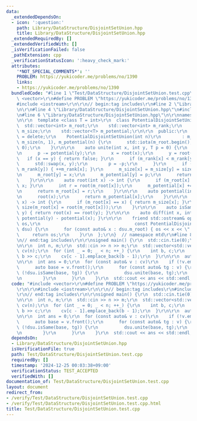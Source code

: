 ```yaml
---
data:
  _extendedDependsOn:
  - icon: ':question:'
    path: Library/DataStructure/DisjointSetUnion.hpp
    title: Library/DataStructure/DisjointSetUnion.hpp
  _extendedRequiredBy: []
  _extendedVerifiedWith: []
  _isVerificationFailed: false
  _pathExtension: cpp
  _verificationStatusIcon: ':heavy_check_mark:'
  attributes:
    '*NOT_SPECIAL_COMMENTS*': ''
    PROBLEM: https://yukicoder.me/problems/no/1390
    links:
    - https://yukicoder.me/problems/no/1390
  bundledCode: "#line 1 \"Test/DataStructure/DisjointSetUnion.test.cpp\"\n#include\
    \ <vector>\r\n#define PROBLEM \"https://yukicoder.me/problems/no/1390\"\r\n\r\n\
    #include <iostream>\r\n\r\n// begin:tag includes\r\n#line 2 \"Library/DataStructure/DisjointSetUnion.hpp\"\
    \n\r\n#line 4 \"Library/DataStructure/DisjointSetUnion.hpp\"\n#include <numeric>\r\
    \n#line 6 \"Library/DataStructure/DisjointSetUnion.hpp\"\n\r\nnamespace mtd {\r\
    \n\r\n  template <class T = int>\r\n  class PotentialDisjointSetUnion {\r\n  \
    \  std::vector<int> m_root;\r\n    std::vector<int> m_rank;\r\n    std::vector<int>\
    \ m_size;\r\n    std::vector<T> m_potential;\r\n\r\n  public:\r\n    PotentialDisjointSetUnion()\
    \ = delete;\r\n    PotentialDisjointSetUnion(int n)\r\n        : m_root(n), m_rank(n),\
    \ m_size(n, 1), m_potential(n) {\r\n      std::iota(m_root.begin(), m_root.end(),\
    \ 0);\r\n    }\r\n\r\n    auto unite(int x, int y, T p = 0) {\r\n      p += potential(x);\r\
    \n      p -= potential(y);\r\n      x = root(x);\r\n      y = root(y);\r\n   \
    \   if (x == y) { return false; }\r\n      if (m_rank[x] < m_rank[y]) {\r\n  \
    \      std::swap(x, y);\r\n        p = -p;\r\n      }\r\n      if (m_rank[x] ==\
    \ m_rank[y]) { ++m_rank[x]; }\r\n      m_size[x] = m_size[y] = size(x) + size(y);\r\
    \n      m_root[y] = x;\r\n      m_potential[y] = p;\r\n      return true;\r\n\
    \    }\r\n\r\n    auto root(int x) -> int {\r\n      if (m_root[x] == x) { return\
    \ x; }\r\n      int r = root(m_root[x]);\r\n      m_potential[x] += m_potential[m_root[x]];\r\
    \n      return m_root[x] = r;\r\n    }\r\n\r\n    auto potential(int x) -> T {\r\
    \n      root(x);\r\n      return m_potential[x];\r\n    }\r\n\r\n    auto size(int\
    \ x) -> int {\r\n      if (m_root[x] == x) { return m_size[x]; }\r\n      return\
    \ size(m_root[x] = root(m_root[x]));\r\n    }\r\n\r\n    auto isSame(int x, int\
    \ y) { return root(x) == root(y); }\r\n\r\n    auto diff(int x, int y) { return\
    \ potential(y) - potential(x); }\r\n\r\n    friend std::ostream& operator<<(std::ostream&\
    \ os,\r\n                                    const PotentialDisjointSetUnion&\
    \ dsu) {\r\n      for (const auto& x : dsu.m_root) { os << x << \" \"; }\r\n \
    \     return os;\r\n    }\r\n  };\r\n}  // namespace mtd\r\n#line 8 \"Test/DataStructure/DisjointSetUnion.test.cpp\"\
    \n// end:tag includes\r\n\r\nsigned main() {\r\n  std::cin.tie(0);\r\n  std::ios::sync_with_stdio(0);\r\
    \n\r\n  int n, m;\r\n  std::cin >> n >> m;\r\n  std::vector<std::vector<int>>\
    \ cv(n);\r\n  for (int _ = 0; _ < n; ++_) {\r\n    int b, c;\r\n    std::cin >>\
    \ b >> c;\r\n    cv[c - 1].emplace_back(b - 1);\r\n  }\r\n\r\n  auto dsu = mtd::PotentialDisjointSetUnion(m);\r\
    \n\r\n  int ans = 0;\r\n  for (const auto& v : cv)\r\n    if (!v.empty()) {\r\n\
    \      auto base = v.front();\r\n      for (const auto& tg : v) {\r\n        if\
    \ (!dsu.isSame(base, tg)) {\r\n          dsu.unite(base, tg);\r\n          ++ans;\r\
    \n        }\r\n      }\r\n    }\r\n  std::cout << ans << std::endl;\r\n}\r\n"
  code: "#include <vector>\r\n#define PROBLEM \"https://yukicoder.me/problems/no/1390\"\
    \r\n\r\n#include <iostream>\r\n\r\n// begin:tag includes\r\n#include \"./../../Library/DataStructure/DisjointSetUnion.hpp\"\
    \r\n// end:tag includes\r\n\r\nsigned main() {\r\n  std::cin.tie(0);\r\n  std::ios::sync_with_stdio(0);\r\
    \n\r\n  int n, m;\r\n  std::cin >> n >> m;\r\n  std::vector<std::vector<int>>\
    \ cv(n);\r\n  for (int _ = 0; _ < n; ++_) {\r\n    int b, c;\r\n    std::cin >>\
    \ b >> c;\r\n    cv[c - 1].emplace_back(b - 1);\r\n  }\r\n\r\n  auto dsu = mtd::PotentialDisjointSetUnion(m);\r\
    \n\r\n  int ans = 0;\r\n  for (const auto& v : cv)\r\n    if (!v.empty()) {\r\n\
    \      auto base = v.front();\r\n      for (const auto& tg : v) {\r\n        if\
    \ (!dsu.isSame(base, tg)) {\r\n          dsu.unite(base, tg);\r\n          ++ans;\r\
    \n        }\r\n      }\r\n    }\r\n  std::cout << ans << std::endl;\r\n}\r\n"
  dependsOn:
  - Library/DataStructure/DisjointSetUnion.hpp
  isVerificationFile: true
  path: Test/DataStructure/DisjointSetUnion.test.cpp
  requiredBy: []
  timestamp: '2024-12-25 00:03:38+09:00'
  verificationStatus: TEST_ACCEPTED
  verifiedWith: []
documentation_of: Test/DataStructure/DisjointSetUnion.test.cpp
layout: document
redirect_from:
- /verify/Test/DataStructure/DisjointSetUnion.test.cpp
- /verify/Test/DataStructure/DisjointSetUnion.test.cpp.html
title: Test/DataStructure/DisjointSetUnion.test.cpp
---
```

